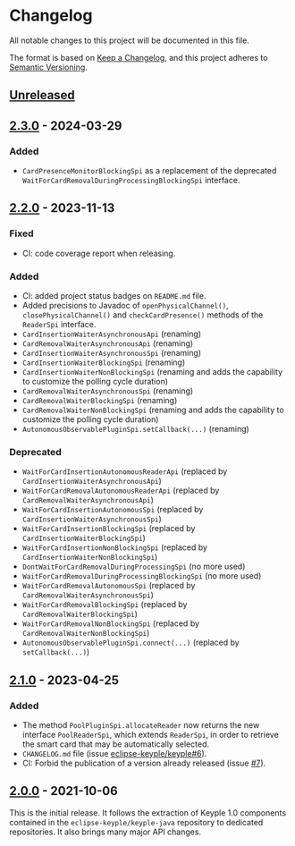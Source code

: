 # Changelog
All notable changes to this project will be documented in this file.

The format is based on [Keep a Changelog](https://keepachangelog.com/en/1.0.0/),
and this project adheres to [Semantic Versioning](https://semver.org/spec/v2.0.0.html).

## [Unreleased]

## [2.3.0] - 2024-03-29
### Added
- `CardPresenceMonitorBlockingSpi` as a replacement of the deprecated `WaitForCardRemovalDuringProcessingBlockingSpi` 
  interface.

## [2.2.0] - 2023-11-13
### Fixed
- CI: code coverage report when releasing.
### Added
- CI: added project status badges on `README.md` file.
- Added precisions to Javadoc of `openPhysicalChannel()`, `closePhysicalChannel()` and `checkCardPresence()` methods of 
  the `ReaderSpi` interface.
- `CardInsertionWaiterAsynchronousApi` (renaming)
- `CardRemovalWaiterAsynchronousApi` (renaming)
- `CardInsertionWaiterAsynchronousSpi` (renaming)
- `CardInsertionWaiterBlockingSpi` (renaming)
- `CardInsertionWaiterNonBlockingSpi` (renaming and adds the capability to customize the polling cycle duration)
- `CardRemovalWaiterAsynchronousSpi` (renaming)
- `CardRemovalWaiterBlockingSpi` (renaming)
- `CardRemovalWaiterNonBlockingSpi` (renaming and adds the capability to customize the polling cycle duration)
- `AutonomousObservablePluginSpi.setCallback(...)` (renaming)
### Deprecated
- `WaitForCardInsertionAutonomousReaderApi` (replaced by `CardInsertionWaiterAsynchronousApi`)
- `WaitForCardRemovalAutonomousReaderApi` (replaced by `CardRemovalWaiterAsynchronousApi`)
- `WaitForCardInsertionAutonomousSpi` (replaced by `CardInsertionWaiterAsynchronousSpi`)
- `WaitForCardInsertionBlockingSpi` (replaced by `CardInsertionWaiterBlockingSpi`)
- `WaitForCardInsertionNonBlockingSpi` (replaced by `CardInsertionWaiterNonBlockingSpi`)
- `DontWaitForCardRemovalDuringProcessingSpi` (no more used)
- `WaitForCardRemovalDuringProcessingBlockingSpi` (no more used)
- `WaitForCardRemovalAutonomousSpi` (replaced by `CardRemovalWaiterAsynchronousSpi`)
- `WaitForCardRemovalBlockingSpi` (replaced by `CardRemovalWaiterBlockingSpi`)
- `WaitForCardRemovalNonBlockingSpi` (replaced by `CardRemovalWaiterNonBlockingSpi`)
- `AutonomousObservablePluginSpi.connect(...)` (replaced by `setCallback(...)`)

## [2.1.0] - 2023-04-25
### Added
- The method `PoolPluginSpi.allocateReader` now returns the new interface `PoolReaderSpi`, which extends `ReaderSpi`, in
  order to retrieve the smart card that may be automatically selected.
- `CHANGELOG.md` file (issue [eclipse-keyple/keyple#6]).
- CI: Forbid the publication of a version already released (issue [#7]).

## [2.0.0] - 2021-10-06
This is the initial release.
It follows the extraction of Keyple 1.0 components contained in the `eclipse-keyple/keyple-java` repository to dedicated repositories.
It also brings many major API changes.

[unreleased]: https://github.com/eclipse-keyple/keyple-plugin-java-api/compare/2.3.0...HEAD
[2.3.0]: https://github.com/eclipse-keyple/keyple-plugin-java-api/compare/2.2.0...2.3.0
[2.2.0]: https://github.com/eclipse-keyple/keyple-plugin-java-api/compare/2.1.0...2.2.0
[2.1.0]: https://github.com/eclipse-keyple/keyple-plugin-java-api/compare/2.0.0...2.1.0
[2.0.0]: https://github.com/eclipse-keyple/keyple-plugin-java-api/releases/tag/2.0.0

[#7]: https://github.com/eclipse-keyple/keyple-plugin-java-api/issues/7

[eclipse-keyple/keyple#6]: https://github.com/eclipse-keyple/keyple/issues/6